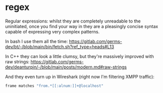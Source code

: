 # regex

Regular expressions: whilst they are completely unreadable to the uninitiated, once you find your way in they are a pleasingly concise syntax capable of expressing very complex patterns.

In bash I use them all the time:
https://gitlab.com/germs-dev/bt/-/blob/main/bin/fetch.sh?ref_type=heads#L13

In C++ they can look a little clumsy, but they're massively improved with raw strings:
https://gitlab.com/germs-dev/deanturpin/-/blob/main/posts/modern.md#raw-strings

And they even turn up in Wireshark (right now I'm filtering XMPP traffic):

```bash
frame matches "from.*[[:alnum:]]+@localhost"
```
